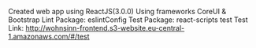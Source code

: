 Created web app using ReactJS(3.0.0)
Using frameworks CoreUI & Bootstrap
Lint Package: eslintConfig
Test Package: react-scripts test
Test Link: http://wohnsinn-frontend.s3-website.eu-central-1.amazonaws.com/#/test
